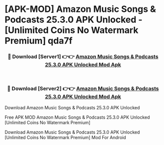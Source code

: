 # [APK-MOD] Amazon Music  Songs & Podcasts 25.3.0 APK Unlocked - [Unlimited Coins No Watermark Premium] qda7f



<div align="center">
<h3>🔴 Download [Server1] 👉👉 <a href="https://momento.my/?title=Amazon_Music__Songs_&_Podcasts_25.3.0_APK_Unlocked">Amazon Music  Songs & Podcasts 25.3.0 APK Unlocked Mod Apk</a></h3><br>

<h3>🔴 Download [Server2] 👉👉 <a href="https://momento.my/?title=Amazon_Music__Songs_&_Podcasts_25.3.0_APK_Unlocked">Amazon Music  Songs & Podcasts 25.3.0 APK Unlocked Mod Apk</a></h3>
</div>



Download Amazon Music  Songs & Podcasts 25.3.0 APK Unlocked 

Free APK MOD Amazon Music  Songs & Podcasts 25.3.0 APK Unlocked [Unlimited Coins No Watermark Premium]

Download Amazon Music  Songs & Podcasts 25.3.0 APK Unlocked [Unlimited Coins No Watermark Premium] Mod For Android
